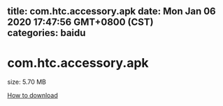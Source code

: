 
title: com.htc.accessory.apk
date: Mon Jan 06 2020 17:47:56 GMT+0800 (CST)    
categories: baidu
---

# com.htc.accessory.apk
size: 5.70 MB
 
 

[How to download](https://bpcam.bemobtrk.com/go/2ceec3aa-1ca2-46d6-b9ff-aaa5c184517c?jno=762)